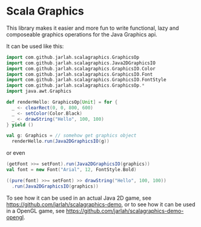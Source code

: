 # Scala Graphics

This library makes it easier and more fun to write functional, lazy and composeable graphics operations for the Java Graphics api.

It can be used like this:

```scala
import com.github.jarlah.scalagraphics.GraphicsOp
import com.github.jarlah.scalagraphics.Java2DGraphicsIO
import com.github.jarlah.scalagraphics.GraphicsIO.Color
import com.github.jarlah.scalagraphics.GraphicsIO.Font
import com.github.jarlah.scalagraphics.GraphicsIO.FontStyle
import com.github.jarlah.scalagraphics.GraphicsOp.*
import java.awt.Graphics

def renderHello: GraphicsOp[Unit] = for {
  _ <- clearRect(0, 0, 800, 600)
  _ <- setColor(Color.Black)
  _ <- drawString("Hello", 100, 100)
} yield ()

val g: Graphics = // somehow get graphics object
  renderHello.run(Java2DGraphicsIO(g))
```

or even

```scala
(getFont >>= setFont).run(Java2DGraphicsIO(graphics))
val font = new Font("Arial", 12, FontStyle.Bold)

((pure(font) >>= setFont) >> drawString("Hello", 100, 100))
  .run(Java2DGraphicsIO(graphics))
```

To see how it can be used in an actual Java 2D game, see https://github.com/jarlah/scalagraphics-demo, or to see how it can be used in a OpenGL game, see https://github.com/jarlah/scalagraphics-demo-opengl.
